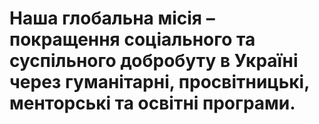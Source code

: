 # Наша глобальна місія – покращення соціального та суспільного добробуту в Україні через гуманітарні, просвітницькі, менторські та освітні програми.
